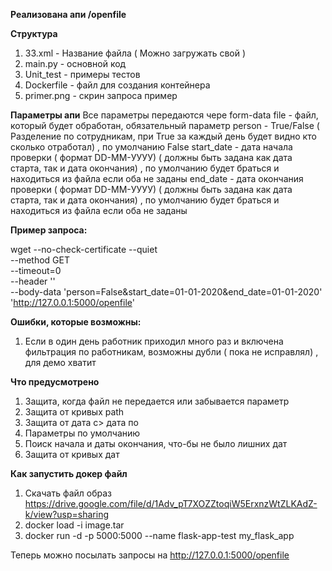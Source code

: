 **Реализована апи /openfile**

**Структура**
1. 33.xml - Название файла ( Можно загружать свой )
2. main.py - основной код 
3. Unit_test - примеры тестов
4. Dockerfile - файл для создания контейнера
5. primer.png - скрин запроса пример

**Параметры апи**
Все параметры передаются чере form-data
file - файл, который будет обработан, обязательный параметр
person - True/False ( Разделение по сотрудникам, при True за каждый день будет видно кто сколько отработал) , по умолчанию False
start_date - дата начала проверки ( формат DD-MM-УУУУ) ( должны быть задана как дата старта, так и дата окончания) , по умолчанию будет браться и находиться из файла если оба не заданы
end_date - дата окончания проверки ( формат DD-MM-УУУУ) ( должны быть задана как дата старта, так и дата окончания) , по умолчанию будет браться и находиться из файла если оба не заданы


**Пример запроса:**

wget --no-check-certificate --quiet \
  --method GET \
  --timeout=0 \
  --header '' \
  --body-data 'person=False&start_date=01-01-2020&end_date=01-01-2020' \
   'http://127.0.0.1:5000/openfile'
   
**Ошибки, которые возможны:**
  1. Если в один день работник приходил много раз и включена фильтрация по работникам, возможны дубли ( пока не исправлял) , для демо хватит
  
**Что предусмотрено**
  1. Защита, когда файл не передается или забывается параметр
  2. Защита от кривых path
  3. Защита от дата с> дата по 
  4. Параметры по умолчанию 
  5. Поиск начала и даты окончания, что-бы не было лишних дат
  6. Защита от кривых дат 
  

**Как запустить докер файл**
1. Скачать файл образ https://drive.google.com/file/d/1Adv_pT7XOZZtoqiW5ErxnzWtZLKAdZ-k/view?usp=sharing
2. docker load -i image.tar
3. docker run -d -p 5000:5000 --name flask-app-test  my_flask_app

Теперь можно посылать запросы на http://127.0.0.1:5000/openfile
